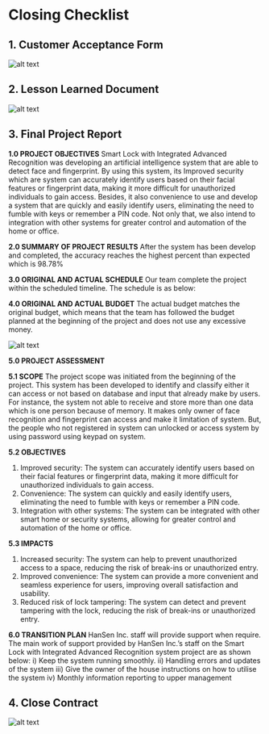 # Closing Checklist

## 1. Customer Acceptance Form

![alt text](https://github.com/amirulian/smartlock-with-integrated-advanced-recognition/blob/main/REPORT/img/Closing-CustomerAcceptanceForm.jpg "Customer Acceptance Form")

## 2. Lesson Learned Document

![alt text](https://github.com/amirulian/smartlock-with-integrated-advanced-recognition/blob/main/REPORT/img/Closing-LessonsLearnedDocument.jpg "Lessons Learned Document")

## 3. Final Project Report

**1.0 PROJECT OBJECTIVES**
Smart Lock with Integrated Advanced Recognition was developing an artificial intelligence system that are able to detect face and fingerprint. By using this system, its Improved security which are system can accurately identify users based on their facial features or fingerprint data, making it more difficult for unauthorized individuals to gain access. Besides, it also convenience to use and develop a system that are quickly and easily identify users, eliminating the need to fumble with keys or remember a PIN code. Not only that, we also intend to integration with other systems for greater control and automation of the home or office.

**2.0 SUMMARY OF PROJECT RESULTS**
After the system has been develop and completed, the accuracy reaches the highest percent than expected which is 98.78%

**3.0 ORIGINAL AND ACTUAL SCHEDULE**
Our team complete the project within the scheduled timeline. The schedule is as below:

**4.0 ORIGINAL AND ACTUAL BUDGET**
The actual budget matches the original budget, which means that the team has followed the budget planned at the beginning of the project and does not use any excessive money.

![alt text](https://github.com/amirulian/smartlock-with-integrated-advanced-recognition/blob/main/REPORT/img/Closing-OverallProjectBudget.jpg "Overall Project Budget")

**5.0 PROJECT ASSESSMENT**

**5.1 SCOPE**
The project scope was initiated from the beginning of the project. This system has been developed to identify and classify either it can access or not based on database and input that already make by users. For instance, the system not able to receive and store more than one data which is one person because of memory. It makes only owner of face recognition and fingerprint can access and make it limitation of system. But, the people who not registered in system can unlocked or access system by using password using keypad on system.

**5.2 OBJECTIVES**
1.	Improved security: The system can accurately identify users based on their facial features or fingerprint data, making it more difficult for unauthorized individuals to gain access.
2.	Convenience: The system can quickly and easily identify users, eliminating the need to fumble with keys or remember a PIN code.
3.	Integration with other systems: The system can be integrated with other smart home or security systems, allowing for greater control and automation of the home or office.

**5.3 IMPACTS**
1.	Increased security: The system can help to prevent unauthorized access to a space, reducing the risk of break-ins or unauthorized entry.
2.	Improved convenience: The system can provide a more convenient and seamless experience for users, improving overall satisfaction and usability.
3.	Reduced risk of lock tampering: The system can detect and prevent tampering with the lock, reducing the risk of break-ins or unauthorized entry.

**6.0 TRANSITION PLAN**
HanSen Inc. staff will provide support when require. The main work of support provided by HanSen Inc.’s staff on the Smart Lock with Integrated Advanced Recognition system project are as shown below:
i) Keep the system running smoothly.
ii) Handling errors and updates of the system
iii) Give the owner of the house instructions on how to utilise the system
iv) Monthly information reporting to upper management

## 4. Close Contract
![alt text](https://github.com/amirulian/smartlock-with-integrated-advanced-recognition/blob/main/REPORT/img/Closing-CloseContract.jpg "Close Contract")
